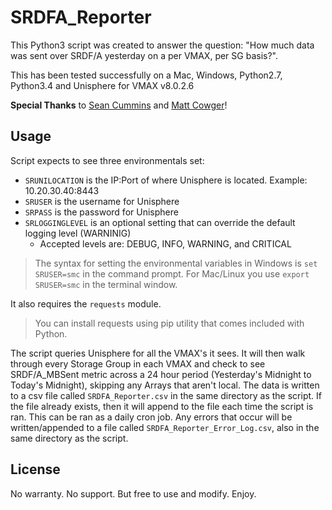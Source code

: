 # SRDFA_Reporter

This Python3 script was created to answer the question: "How much data was sent over SRDF/A yesterday on a per VMAX, per SG basis?".

This has been tested successfully on a Mac, Windows, Python2.7, Python3.4 and Unisphere for VMAX v8.0.2.6

**Special Thanks** to [Sean Cummins](https://github.com/seancummins) and [Matt Cowger](https://github.com/mcowger)!

## Usage

Script expects to see three environmentals set:
- `SRUNILOCATION` is the IP:Port of where Unisphere is located. Example: 10.20.30.40:8443
- `SRUSER` is the username for Unisphere
- `SRPASS` is the password for Unisphere
- `SRLOGGINGLEVEL` is an optional setting that can override the default logging level (WARNINIG)
  - Accepted levels are: DEBUG, INFO, WARNING, and CRITICAL

> The syntax for setting the environmental variables in Windows is `set SRUSER=smc` in the command prompt. For Mac/Linux you use `export SRUSER=smc` in the terminal window.

It also requires the `requests` module.

> You can install requests using pip utility that comes included with Python.

The script queries Unisphere for all the VMAX's it sees. It will then walk through every Storage Group in each VMAX and check to see SRDF/A_MBSent metric across a 24 hour period (Yesterday's Midnight to Today's Midnight), skipping any Arrays that aren't local. The data is written to a csv file called `SRDFA_Reporter.csv` in the same directory as the script. If the file already exists, then it will append to the file each time the script is ran. This can be ran as a daily cron job. Any errors that occur will be written/appended to a file called `SRDFA_Reporter_Error_Log.csv`, also in the same directory as the script.

## License
No warranty. No support. But free to use and modify. Enjoy.
